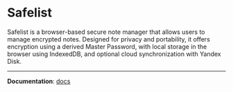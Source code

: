 # Safelist

Safelist is a browser-based secure note manager that allows users to manage encrypted notes. Designed for privacy and portability, it offers encryption using a derived Master Password, with local storage in the browser using IndexedDB, and optional cloud synchronization with Yandex Disk.

---

**Documentation**: [docs](./docs/README.md)
